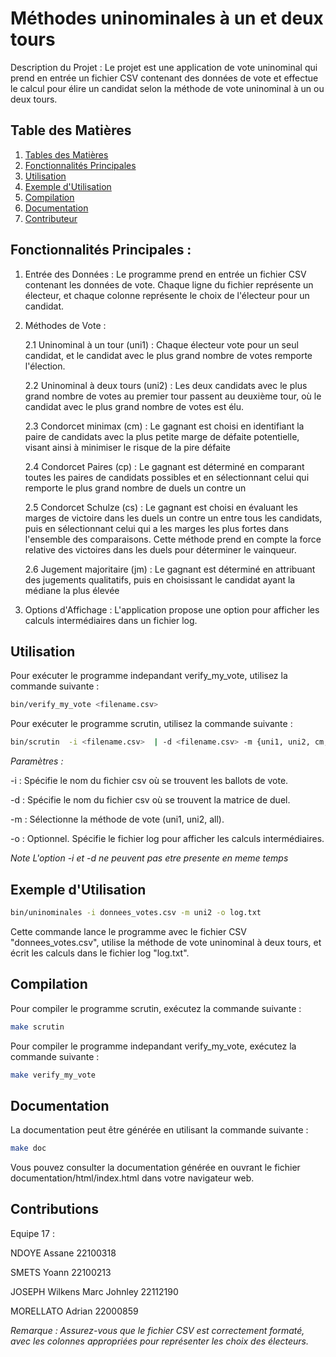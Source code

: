 # Méthodes uninominales à un et deux tours

Description du Projet :
Le projet est une application de vote uninominal qui prend en entrée un fichier CSV contenant des données de vote et effectue le calcul pour élire un candidat selon la méthode de vote uninominal à un ou deux tours.


## Table des Matières

1. [Tables des Matières](#table-des-matières)
2. [Fonctionnalités Principales](#fonctionnalités-principales)
3. [Utilisation](#utilisation)
4. [Exemple d'Utilisation](#exemple-dutilisation)
5. [Compilation](#compilation)
6. [Documentation](#documentation)
7. [Contributeur](#contributions)


## Fonctionnalités Principales :

1. Entrée des Données : 
Le programme prend en entrée un fichier CSV contenant les données de vote. Chaque ligne du fichier représente un électeur, et chaque colonne représente le choix de l'électeur pour un candidat.

2. Méthodes de Vote :
   
    2.1 Uninominal à un tour (uni1) : Chaque électeur vote pour un seul candidat, et le candidat avec le plus grand nombre de votes remporte l'élection.

    2.2 Uninominal à deux tours (uni2) : Les deux candidats avec le plus grand nombre de votes au premier tour passent au deuxième tour, où le candidat avec le plus grand nombre de votes est élu.

   2.3 Condorcet minimax (cm) : Le gagnant est choisi en identifiant la paire de candidats avec la plus petite marge de défaite potentielle, visant ainsi à minimiser le risque de la pire défaite

   2.4 Condorcet Paires (cp) : Le gagnant est déterminé en comparant toutes les paires de candidats possibles et en sélectionnant celui qui remporte le plus grand nombre de duels un contre un
   
   2.5 Condorcet Schulze (cs) : Le gagnant est choisi en évaluant les marges de victoire dans les duels un contre un entre tous les candidats, puis en sélectionnant celui qui a les marges les plus fortes dans l'ensemble des comparaisons. Cette méthode prend en compte la force relative des victoires dans les duels pour déterminer le vainqueur.

   2.6 Jugement majoritaire (jm) : Le gagnant est déterminé en attribuant des jugements qualitatifs, puis en choisissant le candidat ayant la médiane la plus élevée

4. Options d'Affichage : 
L'application propose une option pour afficher les calculs intermédiaires dans un fichier log.


## Utilisation


Pour exécuter le programme indepandant verify_my_vote, utilisez la commande suivante :

```bash
bin/verify_my_vote <filename.csv> 
```


Pour exécuter le programme scrutin, utilisez la commande suivante :

```bash
bin/scrutin  -i <filename.csv>  | -d <filename.csv> -m {uni1, uni2, cm, cp, cs,jm, all} [-o <log_file>]
```



*Paramètres :*

-i : Spécifie le nom du fichier csv où se trouvent les ballots de vote.

-d : Spécifie le nom du fichier csv où se trouvent la matrice de duel.

-m : Sélectionne la méthode de vote (uni1, uni2, all).

-o : Optionnel. Spécifie le fichier log pour afficher les calculs intermédiaires.

*Note*
*L'option -i et -d ne peuvent pas etre presente en meme temps*



## Exemple d'Utilisation 

```bash
bin/uninominales -i donnees_votes.csv -m uni2 -o log.txt
```

Cette commande lance le programme avec le fichier CSV "donnees_votes.csv", utilise la méthode de vote uninominal à deux tours, et écrit les calculs dans le fichier log "log.txt".


## Compilation

Pour compiler le programme scrutin, exécutez la commande suivante :

```bash
make scrutin
```

Pour compiler le programme indepandant verify_my_vote, exécutez la commande suivante :

```bash
make verify_my_vote
```

## Documentation

La documentation peut être générée en utilisant la commande suivante :

```bash
make doc
```

Vous pouvez consulter la documentation générée en ouvrant le fichier documentation/html/index.html dans votre navigateur web.


## Contributions

Equipe 17 :

NDOYE Assane 22100318

SMETS Yoann  22100213 

JOSEPH Wilkens Marc Johnley 22112190  

MORELLATO Adrian 22000859

*Remarque :*
*Assurez-vous que le fichier CSV est correctement formaté, avec les colonnes appropriées pour représenter les choix des électeurs.*
